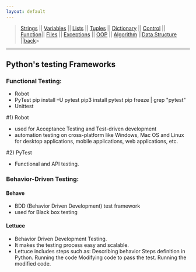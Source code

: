 ```yaml
---
layout: default
---
```

> [Strings](./strings.html) || [Variables](./variables.html) || [Lists](./lists.html) || [Tuples](./tuples.html) || [Dictionary](./dictionary.html) ||
> [Control](./control.html) || [Function](./function.html)|| [Files](./files.html) || [Exceptions](./exceptions.html) ||
> [OOP](./oop.html) || [Algorithm](./algorithm.html) ||[Data Structure](./datastructure.html) ||[back](./index.html)>

***

## Python's testing Frameworks

### Functional Testing: 
* Robot 
* PyTest 
    pip install –U pytest 
    pip3 install pytest 
    pip freeze | grep "pytest"
* Unittest

#1) Robot
- used for Acceptance Testing and Test-driven development
- automation testing on cross-platform like Windows, Mac OS and Linux for desktop applications, mobile applications, web applications, etc.

#2) PyTest
- Functional and API testing.

### Behavior-Driven Testing: 

#### Behave
- BDD (Behavior Driven Development) test framework 
- used for Black box testing

#### Lettuce 
- Behavior Driven Development Testing. 
- It makes the testing process easy and scalable.
- Lettuce includes steps such as:
    Describing behavior
    Steps definition in Python.
    Running the code
    Modifying code to pass the test.
    Running the modified code.
